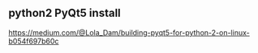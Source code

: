 ## python2 PyQt5 install
https://medium.com/@Lola_Dam/building-pyqt5-for-python-2-on-linux-b054f697b60c